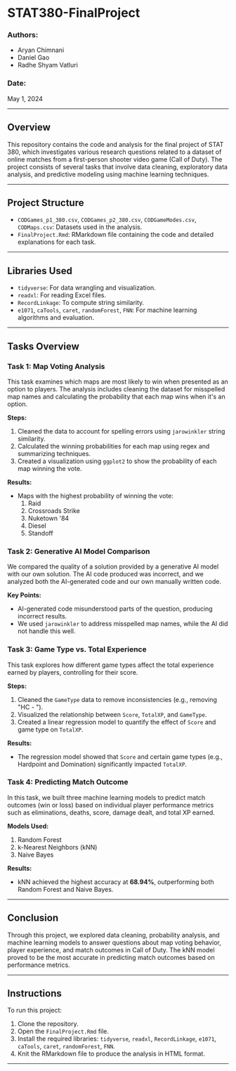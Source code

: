 # STAT380-FinalProject

### Authors:
- Aryan Chimnani
- Daniel Gao
- Radhe Shyam Vatluri

### Date:
May 1, 2024

---

## Overview

This repository contains the code and analysis for the final project of STAT 380, which investigates various research questions related to a dataset of online matches from a first-person shooter video game (Call of Duty). The project consists of several tasks that involve data cleaning, exploratory data analysis, and predictive modeling using machine learning techniques.

---

## Project Structure

- `CODGames_p1_380.csv`, `CODGames_p2_380.csv`, `CODGameModes.csv`, `CODMaps.csv`: Datasets used in the analysis.
- `FinalProject.Rmd`: RMarkdown file containing the code and detailed explanations for each task.

---

## Libraries Used
- `tidyverse`: For data wrangling and visualization.
- `readxl`: For reading Excel files.
- `RecordLinkage`: To compute string similarity.
- `e1071`, `caTools`, `caret`, `randomForest`, `FNN`: For machine learning algorithms and evaluation.

---

## Tasks Overview

### Task 1: Map Voting Analysis

This task examines which maps are most likely to win when presented as an option to players. The analysis includes cleaning the dataset for misspelled map names and calculating the probability that each map wins when it's an option.

**Steps:**
1. Cleaned the data to account for spelling errors using `jarowinkler` string similarity.
2. Calculated the winning probabilities for each map using regex and summarizing techniques.
3. Created a visualization using `ggplot2` to show the probability of each map winning the vote.

**Results:**
- Maps with the highest probability of winning the vote:
  1. Raid
  2. Crossroads Strike
  3. Nuketown '84
  4. Diesel
  5. Standoff

### Task 2: Generative AI Model Comparison

We compared the quality of a solution provided by a generative AI model with our own solution. The AI code produced was incorrect, and we analyzed both the AI-generated code and our own manually written code.

**Key Points:**
- AI-generated code misunderstood parts of the question, producing incorrect results.
- We used `jarowinkler` to address misspelled map names, while the AI did not handle this well.

### Task 3: Game Type vs. Total Experience

This task explores how different game types affect the total experience earned by players, controlling for their score.

**Steps:**
1. Cleaned the `GameType` data to remove inconsistencies (e.g., removing "HC - ").
2. Visualized the relationship between `Score`, `TotalXP`, and `GameType`.
3. Created a linear regression model to quantify the effect of `Score` and game type on `TotalXP`.

**Results:**
- The regression model showed that `Score` and certain game types (e.g., Hardpoint and Domination) significantly impacted `TotalXP`.

### Task 4: Predicting Match Outcome

In this task, we built three machine learning models to predict match outcomes (win or loss) based on individual player performance metrics such as eliminations, deaths, score, damage dealt, and total XP earned.

**Models Used:**
1. Random Forest
2. k-Nearest Neighbors (kNN)
3. Naive Bayes

**Results:**
- kNN achieved the highest accuracy at **68.94%**, outperforming both Random Forest and Naive Bayes.

---

## Conclusion

Through this project, we explored data cleaning, probability analysis, and machine learning models to answer questions about map voting behavior, player experience, and match outcomes in Call of Duty. The kNN model proved to be the most accurate in predicting match outcomes based on performance metrics.

---

## Instructions

To run this project:
1. Clone the repository.
2. Open the `FinalProject.Rmd` file.
3. Install the required libraries: `tidyverse`, `readxl`, `RecordLinkage`, `e1071`, `caTools`, `caret`, `randomForest`, `FNN`.
4. Knit the RMarkdown file to produce the analysis in HTML format.

---
